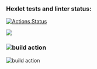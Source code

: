 ### Hexlet tests and linter status:
[![Actions Status](https://github.com/Plasticc66/java-project-lvl1/workflows/hexlet-check/badge.svg)](https://github.com/Plasticc66/java-project-lvl1/actions)


<a href="https://codeclimate.com/github/codeclimate/codeclimate/maintainability"><img src="https://api.codeclimate.com/v1/badges/a99a88d28ad37a79dbf6/maintainability" /></a>


### ![build action](https://github.com/Plasticc66/java-project-lvl1/actions/workflows/gradle-build-action/badge.svg)


![build action](https://github.com/github/docs/actions/workflows/main.yml/badge.svg)
